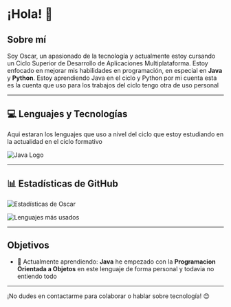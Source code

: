 # ¡Hola! 👋

## Sobre mí
Soy Oscar, un apasionado de la tecnología y actualmente estoy cursando un Ciclo Superior de Desarrollo de Aplicaciones Multiplataforma. Estoy enfocado en mejorar mis habilidades en programación, en especial en **Java** y **Python**. Estoy aprendiendo Java en el ciclo y Python por mi cuenta esta es la cuenta que uso para los trabajos del ciclo tengo otra de uso personal

---

## 💻 Lenguajes y Tecnologías

Aqui estaran los lenguajes que uso a nivel del ciclo que estoy estudiando en la actualidad en el ciclo formativo

 ![Java Logo](https://img.shields.io/badge/Java-ED8B00?style=for-the-badge&logo=java&logoColor=white)

---

## 📊 Estadísticas de GitHub

![Estadísticas de Oscar](https://github-readme-stats.vercel.app/api?username=Mestosc&showicons=true&theme=radical)

<!-- Para mostrar los lenguajes más usados, puedes usar: -->
![Lenguajes más usados](https://github-readme-stats.vercel.app/api/top-langs/?username=Mestosc&layout=compact&theme=radical)

---

## Objetivos
- 🌱 Actualmente aprendiendo: **Java** he empezado con la **Programacion Orientada a Objetos** en este lenguaje de forma personal y todavia no entiendo todo

---

¡No dudes en contactarme para colaborar o hablar sobre tecnología! 😊
